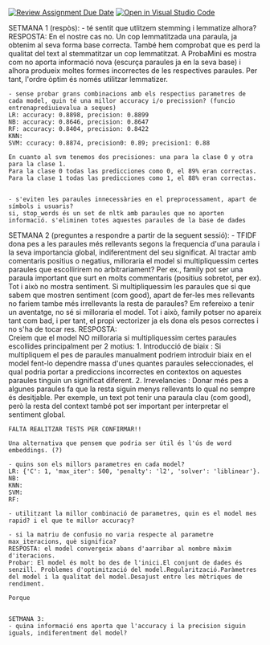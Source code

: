 [![Review Assignment Due Date](https://classroom.github.com/assets/deadline-readme-button-22041afd0340ce965d47ae6ef1cefeee28c7c493a6346c4f15d667ab976d596c.svg)](https://classroom.github.com/a/USx538Ll)
[![Open in Visual Studio Code](https://classroom.github.com/assets/open-in-vscode-2e0aaae1b6195c2367325f4f02e2d04e9abb55f0b24a779b69b11b9e10269abc.svg)](https://classroom.github.com/online_ide?assignment_repo_id=17348992&assignment_repo_type=AssignmentRepo)

SETMANA 1 (respòs):
    - té sentit que utlitzem stemming i lemmatize alhora? 
    RESPOSTA: En el nostre cas no. 
    Un cop lemmatitzada una paraula, ja obtenim al seva forma base correcta. 
    També hem comprobat que es perd la qualitat del text al stemmatitzar un cop lemmatitzat. A ProbaMini es mostra com no aporta informació nova (escurça paraules ja en la seva base) i alhora produeix moltes formes incorrectes de les respectives paraules. 
    Per tant, l'ordre òptim és només utilitzar lemmatizer.


    - sense probar grans combinacions amb els respectius parametres de cada model, quin té una millor accuracy i/o precission? (funcio entrenaprediuievalua a seques)
    LR: accuracy: 0.8898, precision: 0.8899
    NB: accuracy: 0.8646, precision: 0.8647
    RF: accuracy: 0.8404, precision: 0.8422
    KNN:
    SVM: ccuracy: 0.8874, precision0: 0.89; precision1: 0.88

    En cuanto al svm tenemos dos precisiones: una para la clase 0 y otra para la clase 1.
    Para la clase 0 todas las predicciones como 0, el 89% eran correctas.
    Para la clase 1 todas las predicciones como 1, el 88% eran correctas.


    - s'eviten les paraules innecessàries en el preprocessament, apart de símbols i usuaris? 
    si, stop_words és un set de nltk amb paraules que no aporten informació. s'eliminen totes aquestes paraules de la base de dades



SETMANA 2 (preguntes a respondre a partir de la seguent sessió):
    - TFIDF dona pes a les paraules més rellevants segons la frequencia d'una paraula i la seva importancia global, indiferentment del seu significat. Al tractar amb comentaris positius o negatius, milloraria el model si multipliquessim certes paraules que escollirirem no arbitrariament? Per ex., family pot ser una paraula important que surt en molts commentaris (positius sobretot, per ex). Tot i això no mostra sentiment. Si multipliquessim les paraules que si que sabem que mostren sentiment (com good), apart de fer-les mes rellevants no fariem tambe més irrellevants la resta de paraules? Em refereixo a tenir un aventatge, no sé si milloraria el model. Tot i això, family potser no apareix tant com bad, i per tant, el propi vectorizer ja els dona els pesos correctes i no s'ha de tocar res. 
    RESPOSTA:   
    Creiem que el model NO milloraria si multipliquessim certes paraules escollides principalment per 2 motius:
    1. Introducció de biaix : Si multipliquem el pes de paraules manualment podriem introduir biaix en el model fent-lo dependre massa d'unes quantes paraules seleccionades, el qual podria portar a prediccions incorrectes en contextos on aquestes paraules tinguin un significat diferent.
    2. Irrevelancies : Donar més pes a algunes paraules fa que la resta siguin menys rellevants lo qual no sempre és desitjable.
    Per exemple, un text pot tenir una paraula clau (com good), però la resta del context també pot ser important per interpretar el sentiment global.

    FALTA REALITZAR TESTS PER CONFIRMAR!!

    Una alternativa que pensem que podria ser útil és l'ús de word embeddings. (?)

    - quins son els millors parametres en cada model?
    LR: {'C': 1, 'max_iter': 500, 'penalty': 'l2', 'solver': 'liblinear'}. 
    NB: 
    KNN: 
    SVM: 
    RF:

    - utilitzant la millor combinació de parametres, quin es el model mes rapid? i el que te millor accuracy?

    - si la matriu de confusio no varia respecte al parametre max_iteracions, què significa?
    RESPOSTA: el model convergeix abans d'aarribar al nombre màxim d'iteracions. 
    Probar: El model és molt bo des de l'inici.El conjunt de dades és senzill. Problemes d'optimització del model.Regularització.Paràmetres del model i la qualitat del model.Desajust entre les mètriques de rendiment.

    Porque 


    SETMANA 3:
    - quina informació ens aporta que l'accuracy i la precision siguin iguals, indiferentment del model?
